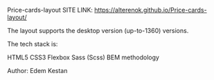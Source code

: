  Price-cards-layout
 SITE LINK: https://alterenok.github.io/Price-cards-layout/
 
 The layout supports the desktop version (up-to-1360) versions.
 
 The tech stack is:
 
HTML5
CSS3
Flexbox
Sass (Scss)
BEM methodology

Author:
Edem Kestan

